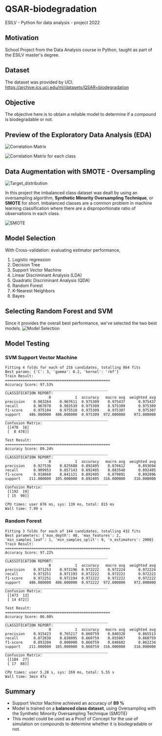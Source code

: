 # QSAR-biodegradation
ESILV - Python for data analysis - project 2022

## Motivation
School Project from the Data Analysis course in Python, taught as part of the ESILV master's degree.

## Dataset
The dataset was provided by UCI.
https://archive.ics.uci.edu/ml/datasets/QSAR+biodegradation

## Objective

The objective here is to obtain a reliable model to determine if a compound is biodegradable or not.

## Preview of the Exploratory Data Analysis (EDA)

![Correlation Matrix](https://github.com/NaderNarcisse/QSAR-biodegradation/blob/main/Pictures/Correlation_between_features.png "Correlation Matrix")


![Correlation Matrix for each class](https://github.com/NaderNarcisse/QSAR-biodegradation/blob/main/Pictures/Correlation_seperate_class.png "Correlation Matrix for each class")

## Data Augmentation with SMOTE - Oversampling

![Target_distribution](https://github.com/NaderNarcisse/QSAR-biodegradation/blob/main/Pictures/Data_distribution.png "Target_distribution")

In this project the imbalanced class dataset was dealt by using an oversampling algorithm, **Synthetic Minority Oversampling Technique**, or **SMOTE** for short.
Imbalanced classes are a common problem in machine learning classification where there are a disproportionate ratio of observations in each class.

![SMOTE](https://github.com/NaderNarcisse/QSAR-biodegradation/blob/main/Pictures/SMOTE.png "SMOTE")

## Model Selection
With Cross-validation: evaluating estimator performance,
1. Logistic regression
2. Decision Tree
3. Support Vector Machine
4. Linear Discriminant Analysis (LDA)
5. Quadratic Discriminant Analysis (QDA)
6. Random Forest
7. K-Nearest Neighbors
8. Bayes

## Selecting Random Forest and SVM
Since it provides the overall best performance, we've selected the two best models.
![Model Selection](https://github.com/NaderNarcisse/QSAR-biodegradation/blob/main/Pictures/Model_Performances.png "Model Selection")

## Model Testing

### SVM Support Vector Machine
```
Fitting 4 folds for each of 216 candidates, totalling 864 fits
Best params: {'C': 3, 'gamma': 0.2, 'kernel': 'rbf'}
Train Result:
================================================
Accuracy Score: 97.53%
_______________________________________________
CLASSIFICATION REPORT:
                    0           1  accuracy   macro avg  weighted avg
precision    0.983264    0.967611  0.975309    0.975437      0.975437
recall       0.967078    0.983539  0.975309    0.975309      0.975309
f1-score     0.975104    0.975510  0.975309    0.975307      0.975307
support    486.000000  486.000000  0.975309  972.000000    972.000000
_______________________________________________
Confusion Matrix: 
 [[470  16]
 [  8 478]]

Test Result:
================================================
Accuracy Score: 89.24%
_______________________________________________
CLASSIFICATION REPORT:
                    0           1  accuracy   macro avg  weighted avg
precision    0.927536    0.825688  0.892405    0.876612      0.893694
recall       0.909953    0.857143  0.892405    0.883548      0.892405
f1-score     0.918660    0.841121  0.892405    0.879891      0.892896
support    211.000000  105.000000  0.892405  316.000000    316.000000
_______________________________________________
Confusion Matrix: 
 [[192  19]
 [ 15  90]]

CPU times: user 676 ms, sys: 139 ms, total: 815 ms
Wall time: 7.99 s
```

### Random Forest
```
Fitting 3 folds for each of 144 candidates, totalling 432 fits
Best parameters: {'max_depth': 40, 'max_features': 2, 'min_samples_leaf': 1, 'min_samples_split': 9, 'n_estimators': 2000}
Train Result:
================================================
Accuracy Score: 97.22%
_______________________________________________
CLASSIFICATION REPORT:
                    0           1  accuracy   macro avg  weighted avg
precision    0.971253    0.973196  0.972222    0.972224      0.972224
recall       0.973251    0.971193  0.972222    0.972222      0.972222
f1-score     0.972251    0.972194  0.972222    0.972222      0.972222
support    486.000000  486.000000  0.972222  972.000000    972.000000
_______________________________________________
Confusion Matrix: 
 [[473  13]
 [ 14 472]]

Test Result:
================================================
Accuracy Score: 86.08%
_______________________________________________
CLASSIFICATION REPORT:
                    0           1  accuracy   macro avg  weighted avg
precision    0.915423    0.765217  0.860759    0.840320      0.865513
recall       0.872038    0.838095  0.860759    0.855067      0.860759
f1-score     0.893204    0.800000  0.860759    0.846602      0.862234
support    211.000000  105.000000  0.860759  316.000000    316.000000
_______________________________________________
Confusion Matrix: 
 [[184  27]
 [ 17  88]]

CPU times: user 5.28 s, sys: 269 ms, total: 5.55 s
Wall time: 3min 47s
```

## Summary

+ Support Vector Machine achieved an accuracy of **89 %**
+ Model is trained on a **balanced class dataset**, using Oversampling with the Synthetic Minority Oversampling Technique (SMOTE)
+ This model could be used as a Proof of Concept for the use of simulation on compounds to determine whether it is biodegradable or not.
